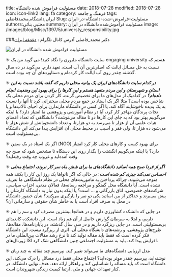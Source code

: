 title: مسئولیت فراموش شده دانشگاه
date: 2018-07-28
modified: 2018-07-28
icon: icon-link2
lang: fa
category: فرهنگ و جامعه
tags: ایران,دانشگاه,محمدفاضلی
Slug: مسئولیت-فراموش-شده-دانشگاه-در-ایران
authors:مجتبی بنائی
summary: مسئولیت فراموش‌شده دانشگاه در ایران
image: /images/blog/Misc/1397/5/universty_responsibility.jpg

###دکتر  محمد_فاضلی
آدرس کانال تلگرام : [دغدغه‌ ایران](https://t.me/fazeli_mohammad)

![مسئولیت فراموش شده دانشگاه در ایران]({static}/images/blog/Misc/1397/5/universty_responsibility.jpg)

✳️ سایت دانشگاه ملبورن را نگاه کنید! می گوید من یک engaging university هستم که نسبت به حل مسائل ایالت که اصلی‌ترین آن آب است، تعهد دارم. می‌گوید در ده سال گذشته چقدر روی آب ایالت کار کرده‌ام و دستاوردهای آن چه بوده است.

✳️ ***در کدام سایت دانشگاه‌های ایران یک بیانیه محلی داریم که گفته باشد نسبت به این استان و شهرستان و این مردم متعهد هستم و این کارها را برای بهبود این وضعیت انجام داده‌ام؟*** در کدامیک از مدل‌های ما برای تخصیص گرنت، کار کردن برای مردم محلی یک شاخص بوده است؟ مثلا اگر یک استاد در جمع مردم محلی سخنرانی کرد تا آنها را نسبت به یک پدیده ناخوشایند آگاه کند، یا اگر کسی در دانشگاه مازندارن برای احیای تالاب‌ها و یا نجات پرندگان مهاجر کار کرد، آیا در نظام آموزشی و پژوهشی ما امتیاز دارد؟ یا اینکه می‌گوییم بهتر بود که به جای این کارها دو تا مقاله می‌نوشت؟ دانشگاهی که تعداد اعضای هیات علمی آن از هزار تا می‌رسد به دو هزارتا، و تعداد دانشجویانش از شش هزار تا می‌شود ده هزار تا، ولی فقر و آسیب در محیط محلی آن افزایش پیدا می‌کند این دانشگاه بی‌مسئولیت است. 

✳️ اگر یک استاد در یک سمن (NGO) برای بهبود کسب و کارهای محلی کار کرد امتیاز دارد؟ یا اینکه می‌گوییم انگشتت را بگذار روی این دستگاه تا مشخص شود که صبح چه وقت آمده‌اید و غروب چه وقت رفته‌اید؟

✳️ ***اگر از فردا صبح همه اساتید دانشگاه‌های ما برای شش ماه سر کار نروند، اجتماع محلی احساس نمی‌کند چیزی کم شده است***؛ در حالی که اگر نانواها یک روز این کار را بکنند همه متوجه می‌شوند. چراکه پرداختن به ماموریت‌های محلی در نظام دانشگاهی ما تعریف نشده است. آیا دانشگاه محل گفتگو و مراجعه رسانه‌ها، فعالان مدنی، احزاب سیاسی، شرکت‌های خصوصی، اتاق بازرگانی و ... است؟ یا اینکه بدون نیاز به دانشگاه کارشان را پیش می‌برند و حداکثر از بین اساتید یکی دو نفر را یارگیری می‌کنند؟ شأن حضور دانشگاه در محل به صرف افراد است یا به خاطر شأن حقوقی و سازمانی آن؟

✳️ در جایی که دانشکده کشاورزی داریم و در همانجا بیشترین مصرف کود و سم را هم داریم، و ابتلا به سرطان گوارش حاصل از آن هم زیاد است، این دانشکده کاندیدای بی‌مسئولیتی است. در جایی ریزگرد داریم و در سی سال گذشته، در پایان‌نامه‌ها، مقاله‌ها، طرح‌های پژوهشی، و رشته‌های دانشگاه محلی آن، اثری از ریزگرد نیست. این دانشگاه فکر کرده است که فقط باید مقاله تولید کند تا نرخ رشد مقالات بین‌المللی ما در ژورنال‌های ISI افزایش پیدا کند. باید به مسئولیت اجتماعی چنین دانشگاهی شک کرد. 

✳️ مدل ارزیابی دانشگاه‌های ما می‌تواند تغییر کند. نپرسیم چند مقاله به چند زبان نوشته‌اید، بپرسیم چقدر موثر بوده‌اید؟ اجتماع محلی فقط درد مسائل را درک می‌کند، این دانشگاه است که باید مسأله را شناسایی کند و راهکار ارائه دهد. هدف نهایی دانشگاه، در کنار تعهدات جهانی و ملی، ارتقا کیفیت زندگی شهروندان است.